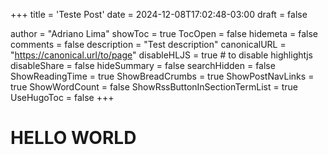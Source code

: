 +++
title = 'Teste Post'
date = 2024-12-08T17:02:48-03:00
draft = false

author = "Adriano Lima"
showToc = true
TocOpen = false
hidemeta = false
comments = false
description = "Test description"
canonicalURL = "https://canonical.url/to/page"
disableHLJS = true # to disable highlightjs
disableShare = false
hideSummary = false
searchHidden = false
ShowReadingTime = true
ShowBreadCrumbs = true
ShowPostNavLinks = true
ShowWordCount = false
ShowRssButtonInSectionTermList = true
UseHugoToc = false
+++
# HELLO WORLD
